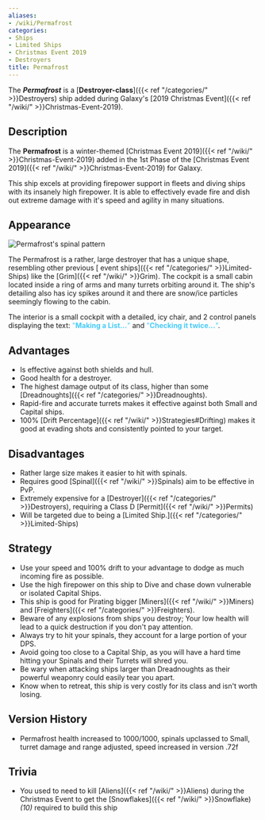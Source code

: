 ```yaml
---
aliases:
- /wiki/Permafrost
categories:
- Ships
- Limited Ships
- Christmas Event 2019
- Destroyers
title: Permafrost
---
```


The **_Permafrost_** is a [**Destroyer-class**]({{< ref "/categories/" >}}Destroyers) ship added during Galaxy's [2019 Christmas Event]({{< ref "/wiki/" >}}Christmas-Event-2019). 

## Description

The **Permafrost** is a winter-themed [Christmas Event 2019]({{< ref "/wiki/" >}}Christmas-Event-2019) added in the 1st Phase of the [Christmas Event 2019]({{< ref "/wiki/" >}}Christmas-Event-2019) for Galaxy.

This ship excels at providing firepower support in fleets and diving ships with its insanely high firepower. It is able to effectively evade fire and dish out extreme damage with it's speed and agility in many situations.

## Appearance

![Permafrost's spinal
pattern](Permafrost_firing.png "Permafrost's spinal pattern")

The Permafrost is a rather, large destroyer that has a unique shape, resembling other previous [ event ships]({{< ref "/categories/" >}}Limited-Ships) like the [Grim]({{< ref "/wiki/" >}}Grim). The cockpit is a small cabin located inside a ring of arms and many turrets orbiting around it. The ship's detailing also has icy spikes around it and there are snow/ice particles seemingly flowing to the cabin.

The interior is a small cockpit with a detailed, icy chair, and 2 control panels displaying the text: <span style="color:#45caf7">"**Making a List...**"</span> and <span style="color:#45caf7">"**Checking it twice...**"</span>.

## Advantages

- Is effective against both shields and hull.
- Good health for a destroyer.
- The highest damage output of its class, higher than some [Dreadnoughts]({{< ref "/categories/" >}}Dreadnoughts).
- Rapid-fire and accurate turrets makes it effective against both Small and Capital ships.
- 100% [Drift Percentage]({{< ref "/wiki/" >}}Strategies#Drifting) makes it good at evading shots and consistently pointed to your target.

## Disadvantages

- Rather large size makes it easier to hit with spinals.
- Requires good [Spinal]({{< ref "/wiki/" >}}Spinals) aim to be effective in PvP.
- Extremely expensive for a [Destroyer]({{< ref "/categories/" >}}Destroyers), requiring a Class D [Permit]({{< ref "/wiki/" >}}Permits)
- Will be targeted due to being a [Limited Ship.]({{< ref "/categories/" >}}Limited-Ships)

## Strategy

- Use your speed and 100% drift to your advantage to dodge as much incoming fire as possible.
- Use the high firepower on this ship to Dive and chase down vulnerable or isolated Capital Ships.
- This ship is good for Pirating bigger [Miners]({{< ref "/wiki/" >}}Miners) and [Freighters]({{< ref "/categories/" >}}Freighters).
- Beware of any explosions from ships you destroy; Your low health will lead to a quick destruction if you don't pay attention.
- Always try to hit your spinals, they account for a large portion of your DPS.
- Avoid going too close to a Capital Ship, as you will have a hard time hitting your Spinals and their Turrets will shred you.
- Be wary when attacking ships larger than Dreadnoughts as their powerful weaponry could easily tear you apart.
- Know when to retreat, this ship is very costly for its class and isn't worth losing.

## Version History 

- Permafrost health increased to 1000/1000, spinals upclassed to Small, turret damage and range adjusted, speed increased in version .72f

## Trivia

- You used to need to kill [Aliens]({{< ref "/wiki/" >}}Aliens) during the Christmas Event to get the [Snowflakes]({{< ref "/wiki/" >}}Snowflake) _(10)_ required to build this ship
